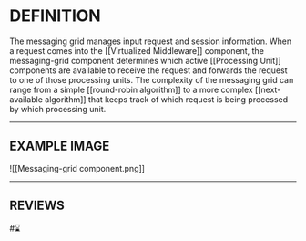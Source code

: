# DEFINITION

The messaging grid manages input request and session information. When a request comes into the [[Virtualized Middleware]] component, the messaging-grid component determines which active [[Processing Unit]] components are available to receive the request and forwards the request to one of those processing units. The complexity of the messaging grid can range from a simple [[round-robin algorithm]] to a more complex [[next-available algorithm]] that keeps track of which request is being processed by which processing unit.

---

## EXAMPLE IMAGE

![[Messaging-grid component.png]]

---
## REVIEWS
#⌛
